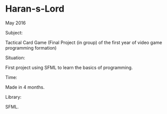 # Haran-s-Lord

May 2016

Subject:

Tactical Card Game (Final Project (in group) of the first year of video game programming formation)

Situation:

First project using SFML to learn the basics of programming.

Time:

Made in 4 months.

Library:

SFML.
